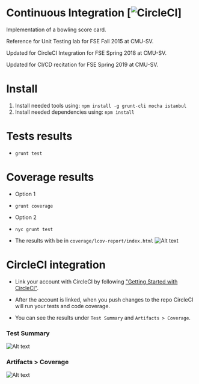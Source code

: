 Continuous Integration [![CircleCI](https://circleci.com/gh/cmusv-fse/s19-CI-CD.svg?style=svg&circle-token=0bfe9b7c8d7b3ab9399690cc3d1bd0b9231243f4)]
==============
Implementation of a bowling score card.

Reference for Unit Testing lab for FSE Fall 2015 at CMU-SV.

Updated for CircleCI Integration for FSE Spring 2018 at CMU-SV.

Updated for CI/CD recitation for FSE Spring 2019 at CMU-SV.


Install
==============
1. Install needed tools using: `npm install -g grunt-cli mocha istanbul`
2. Install needed dependencies using: `npm install`

Tests results
==============
* `grunt test`

Coverage results
==============
* Option 1 
* `grunt coverage`

* Option 2
* `nyc grunt test`

* The results with be in `coverage/lcov-report/index.html`
![Alt text](/resources/coverage.jpg)

CircleCI integration
==============

* Link your account with CircleCI by following 
["Getting Started with CircleCI"](https://circleci.com/docs/2.0/getting-started/#section=getting-started).


* After the account is linked, when you push changes to the repo CircleCI will run your tests and code coverage.

* You can see the results under `Test Summary` and `Artifacts > Coverage`.

### Test Summary
![Alt text](/resources/TestSummary.png)

### Artifacts > Coverage
![Alt text](/resources/Artifacts.png)

